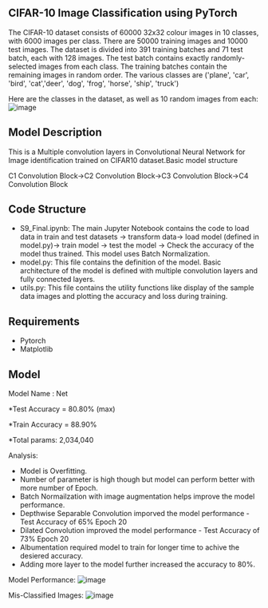## CIFAR-10 Image Classification using PyTorch
The CIFAR-10 dataset consists of 60000 32x32 colour images in 10 classes, with 6000 images per class. There are 50000 training images and 10000 test images. The dataset is divided into 391 training batches and 71 test batch, each with 128 images. The test batch contains exactly randomly-selected images from each class. The training batches contain the remaining images in random order. 
The various classes are ('plane', 'car', 'bird', 'cat','deer', 'dog', 'frog', 'horse', 'ship', 'truck') 

Here are the classes in the dataset, as well as 10 random images from each: 
![image](https://github.com/ShikhaERAV2/Session8/assets/160948226/92783e22-2d42-4bfd-8c31-b26040152108)

## Model Description
This is a Multiple convolution layers in Convolutional Neural Network for Image identification trained on CIFAR10 dataset.Basic model structure 

C1 Convolution Block->C2 Convolution Block->C3 Convolution Block->C4 Convolution Block

## Code Structure
- S9_Final.ipynb: The main Jupyter Notebook contains the code to load data in train and test datasets -> transform data-> load model (defined in model.py)-> train model -> test the model -> Check the accuracy of the model thus trained. This model uses Batch Normalization.
- model.py: This file contains the definition of the model. Basic architecture of the model is defined with multiple convolution layers and fully connected layers.
- utils.py: This file contains the utility functions like display of the sample data images and plotting the accuracy and loss during training.

## Requirements
 - Pytorch
 - Matplotlib

## Model
Model Name : Net

*Test Accuracy = 80.80% (max)

*Train Accuracy = 88.90%

*Total params: 2,034,040

Analysis:

- Model is Overfitting.
- Number of parameter is high though but model can perform better with more number of Epoch.
- Batch Normailzation with image augmentation helps improve the model performance.
- Depthwise Separable Convolution imporved the model performance - Test Accuracy of 65% Epoch 20
- Dilated Convolution improved the model performance - Test Accuracy of 73% Epoch 20
- Albumentation required model to train for longer time to achive the desiered accuracy.
- Adding more layer to the model further increased the accuracy to 80%.

Model Performance:
![image](https://github.com/ShikhaERAV2/Session9/assets/160948226/a6b65b6d-08e8-4700-bfb1-40a948860165)



Mis-Classified Images:
![image](https://github.com/ShikhaERAV2/Session9/assets/160948226/5ac4acc0-1fa4-42cc-8e04-1db045241450)


